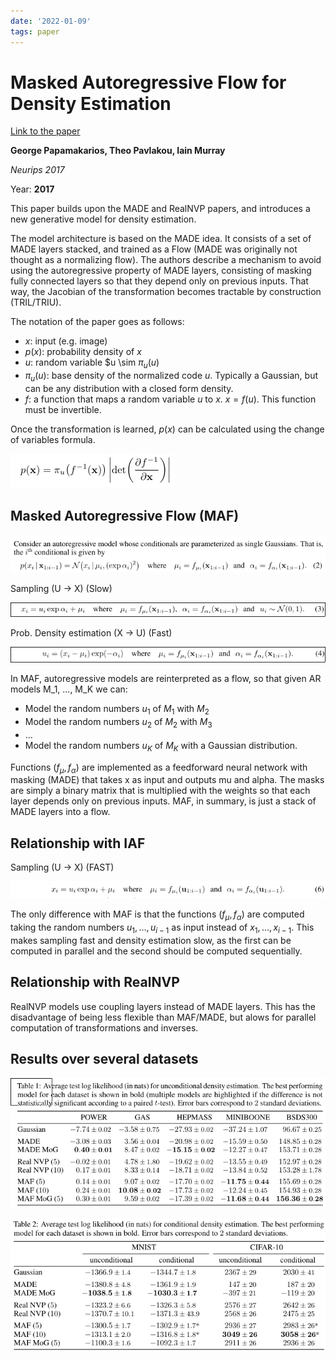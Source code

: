 ```yaml
---
date: '2022-01-09'
tags: paper
---
```

# Masked Autoregressive Flow for Density Estimation

[Link to the paper](https://arxiv.org/abs/1705.07057)

**George Papamakarios, Theo Pavlakou, Iain Murray**

*Neurips 2017*

Year: **2017**

This paper builds upon the MADE and RealNVP papers, and introduces a new generative model for density estimation.

The model architecture is based on the MADE idea. It consists of a set of MADE layers stacked, and trained as a Flow (MADE was originally not thought as a normalizing flow). The authors describe a mechanism to avoid using the autoregressive property of MADE layers, consisting of masking fully connected layers so that they depend only on previous inputs. That way, the Jacobian of the transformation becomes tractable by construction (TRIL/TRIU).

The notation of the paper goes as follows:
- $x$: input (e.g. image)
- $p(x)$: probability density of $x$
- $u$: random variable $u \sim $\pi_u(u)$
- $\pi_u(u)$: base density of the normalized code $u$. Typically a Gaussian, but can be any distribution with a closed form density.
- $f$: a function that maps a random variable $u$ to $x$. $x = f(u)$. This function must be invertible.

Once the transformation is learned, $p(x)$ can be calculated using the change of variables formula.

![](assets/papamakarios2017/change_of_variable.png)

## Masked Autoregressive Flow (MAF)

![](assets/papamakarios2017/maf_model.png)

Sampling (U -> X) (Slow)

![](assets/papamakarios2017/maf_forward.png)


Prob. Density estimation (X -> U) (Fast)

![](assets/papamakarios2017/maf_backward.png)

In MAF, autoregressive models are reinterpreted as a flow, so that given AR models M_1, ..., M_K we can:
- Model the random numbers $u_1$ of $M_1$ with $M_2$
- Model the random numbers $u_2$ of $M_2$ with $M_3$
- ...
- Model the random numbers $u_K$ of $M_K$ with a Gaussian distribution.

Functions $(f_\mu, f_\alpha)$ are implemented as a feedforward neural network with masking (MADE) that takes x as input and outputs mu and alpha. The masks are simply a binary matrix that is multiplied with the weights so that each layer depends only on previous inputs. MAF, in summary, is just a stack of MADE layers into a flow.

## Relationship with IAF

Sampling (U -> X) (FAST)

![](assets/papamakarios2017/iaf_backward.png)

The only difference with MAF is that the functions $(f_\mu, f_\alpha)$ are computed taking the random numbers $u_1, ... , u_{i-1}$ as input instead of $x_1, ... , x_{i-1}$. This makes sampling fast and density estimation slow, as the first can be computed in parallel and the second should be computed sequentially.


## Relationship with RealNVP

RealNVP models use coupling layers instead of MADE layers. This has the disadvantage of being less flexible than MAF/MADE, but alows for parallel computation of transformations and inverses.

## Results over several datasets

![](assets/papamakarios2017/results.png)

![](assets/papamakarios2017/results_conditional.png)